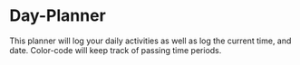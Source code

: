 # Day-Planner

This planner will log your daily activities as well as log the current time, and date. 
Color-code will keep track of passing time periods.
